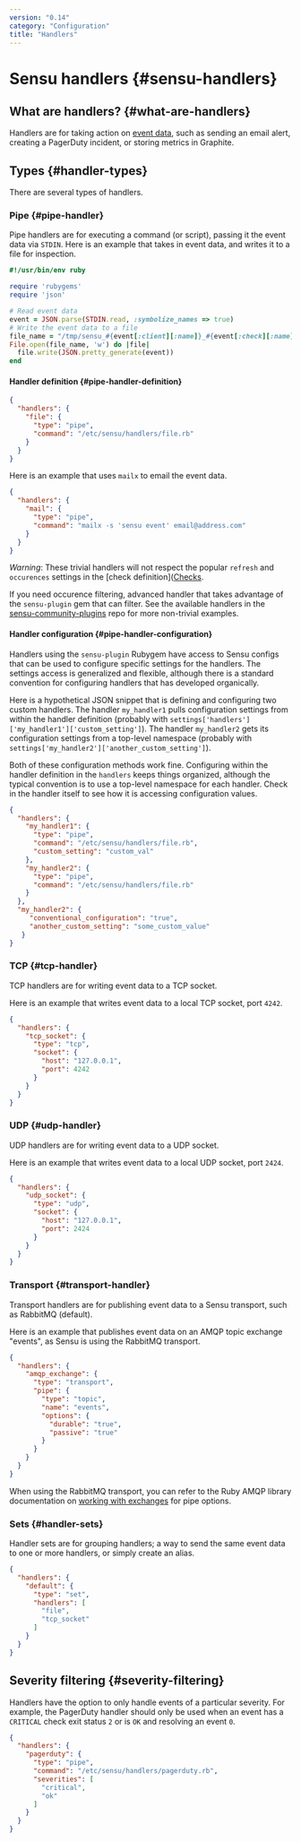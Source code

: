 ```yaml
---
version: "0.14"
category: "Configuration"
title: "Handlers"
---
```


# Sensu handlers {#sensu-handlers}

## What are handlers? {#what-are-handlers}

Handlers are for taking action on [event data](events), such as sending an
email alert, creating a PagerDuty incident, or storing metrics in Graphite.

## Types {#handler-types}

There are several types of handlers.

### Pipe {#pipe-handler}

Pipe handlers are for executing a command (or script), passing it the
event data via `STDIN`. Here is an example that takes in event data, and
writes it to a file for inspection.

~~~ ruby
#!/usr/bin/env ruby

require 'rubygems'
require 'json'

# Read event data
event = JSON.parse(STDIN.read, :symbolize_names => true)
# Write the event data to a file
file_name = "/tmp/sensu_#{event[:client][:name]}_#{event[:check][:name]}"
File.open(file_name, 'w') do |file|
  file.write(JSON.pretty_generate(event))
end
~~~

#### Handler definition {#pipe-handler-definition}

~~~ json
{
  "handlers": {
    "file": {
      "type": "pipe",
      "command": "/etc/sensu/handlers/file.rb"
    }
  }
}
~~~

Here is an example that uses `mailx` to email the event data.

~~~ json
{
  "handlers": {
    "mail": {
      "type": "pipe",
      "command": "mailx -s 'sensu event' email@address.com"
    }
  }
}
~~~

*Warning*: These trivial handlers will not respect the popular `refresh` 
and `occurences` settings in the 
[check definition]([Checks](checks#common-custom-check-definitions).

If you need occurence filtering, advanced handler that takes advantage
of the `sensu-plugin` gem that can filter. See the available handlers
in the 
[sensu-community-plugins](https://github.com/sensu/sensu-community-plugins/tree/master/handlers)
repo for more non-trivial examples.

#### Handler configuration {#pipe-handler-configuration}

Handlers using the `sensu-plugin` Rubygem have access to Sensu configs
that can be used to configure specific settings for the handlers.  The
settings access is generalized and flexible, although there is a
standard convention for configuring handlers that has developed
organically.

Here is a hypothetical JSON snippet that is defining and configuring two
custom handlers.  The handler `my_handler1` pulls configuration settings
from within the handler definition (probably with
`settings['handlers']['my_handler1']['custom_setting']`). The
handler `my_handler2` gets its configuration settings from a
top-level namespace (probably with
`settings['my_handler2']['another_custom_setting']`).

Both of these configuration methods work fine.  Configuring within the
handler definition in the `handlers` keeps things organized,
although the typical convention is to use a top-level namespace for each
handler.  Check in the handler itself to see how it is accessing
configuration values.

~~~ json
{
  "handlers": {
    "my_handler1": {
      "type": "pipe",
      "command": "/etc/sensu/handlers/file.rb",
      "custom_setting": "custom_val"
    },
    "my_handler2": {
      "type": "pipe",
      "command": "/etc/sensu/handlers/file.rb"
    }
  },
  "my_handler2": {
     "conventional_configuration": "true",
     "another_custom_setting": "some_custom_value"
   }
}
~~~

### TCP {#tcp-handler}

TCP handlers are for writing event data to a TCP socket.

Here is an example that writes event data to a local TCP socket, port `4242`.

~~~ json
{
  "handlers": {
    "tcp_socket": {
      "type": "tcp",
      "socket": {
        "host": "127.0.0.1",
        "port": 4242
      }
    }
  }
}
~~~

### UDP {#udp-handler}

UDP handlers are for writing event data to a UDP socket.

Here is an example that writes event data to a local UDP socket, port `2424`.

~~~ json
{
  "handlers": {
    "udp_socket": {
      "type": "udp",
      "socket": {
        "host": "127.0.0.1",
        "port": 2424
      }
    }
  }
}
~~~

### Transport {#transport-handler}

Transport handlers are for publishing event data to a Sensu transport,
such as RabbitMQ (default).

Here is an example that publishes event data on an AMQP topic exchange
"events", as Sensu is using the RabbitMQ transport.

~~~ json
{
  "handlers": {
    "amqp_exchange": {
      "type": "transport",
      "pipe": {
        "type": "topic",
        "name": "events",
        "options": {
          "durable": "true",
          "passive": "true"
        }
      }
    }
  }
}
~~~

When using the RabbitMQ transport, you can refer to the Ruby AMQP
library documentation on [working with
exchanges](http://rubyamqp.info/articles/working_with_exchanges/) for
pipe options.

### Sets {#handler-sets}

Handler sets are for grouping handlers; a way to send the same event
data to one or more handlers, or simply create an alias.

~~~ json
{
  "handlers": {
    "default": {
      "type": "set",
      "handlers": [
        "file",
        "tcp_socket"
      ]
    }
  }
}
~~~

## Severity filtering {#severity-filtering}

Handlers have the option to only handle events of a particular severity.
For example, the PagerDuty handler should only be used when an event has
a `CRITICAL` check exit status `2` or is `OK` and resolving an event `0`.

~~~ json
{
  "handlers": {
    "pagerduty": {
      "type": "pipe",
      "command": "/etc/sensu/handlers/pagerduty.rb",
      "severities": [
        "critical",
        "ok"
      ]
    }
  }
}
~~~
